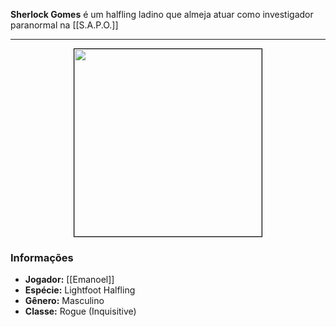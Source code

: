 **Sherlock Gomes** é um halfling ladino que almeja atuar como investigador paranormal na [[S.A.P.O.]]

---

<div style="text-align: center;">
<img src="https://i.imgur.com/8MMcDCx.jpeg" width="300" style="border: 1px solid black;">
</div>

### Informações

- **Jogador:** [[Emanoel]]
- **Espécie:** Lightfoot Halfling
- **Gênero:** Masculino
- **Classe:** Rogue (Inquisitive)